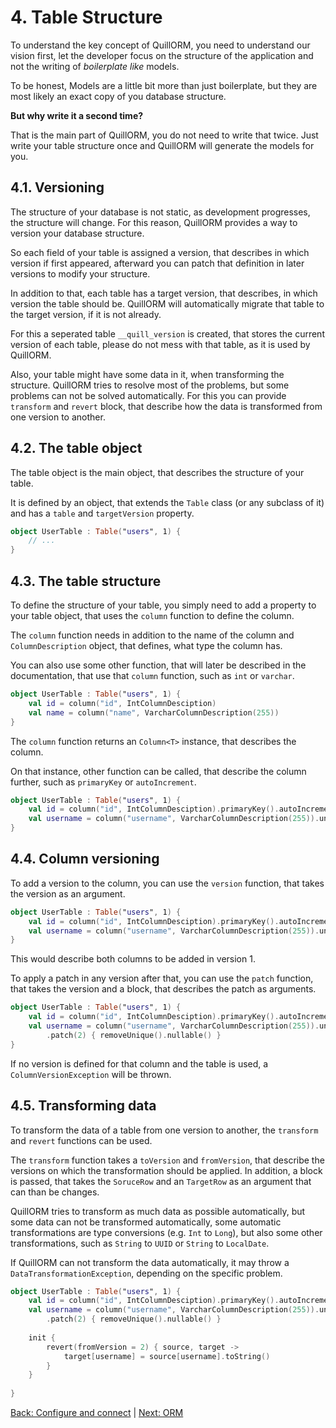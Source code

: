 # 4. Table Structure
To understand the key concept of QuillORM, you need to understand our vision first,
let the developer focus on the structure of the application and not the writing of
_boilerplate like_ models.

To be honest, Models are a little bit more than just boilerplate, but they are most likely an
exact copy of you database structure.

**But why write it a second time?**

That is the main part of QuillORM, you do not need to write that twice.
Just write your table structure once and QuillORM will generate the models for you.

## 4.1. Versioning
The structure of your database is not static, as development progresses,
the structure will change. For this reason, QuillORM provides a way to version your database structure.

So each field of your table is assigned a version, that describes in which version if first appeared,
afterward you can patch that definition in later versions to modify your structure.

In addition to that, each table has a target version, that describes, in which version the table should be.
QuillORM will automatically migrate that table to the target version, if it is not already.

For this a seperated table `__quill_version` is created, that stores the current version of each table,
please do not mess with that table, as it is used by QuillORM.

Also, your table might have some data in it, when transforming the structure. QuillORM tries to resolve most of
the problems, but some problems can not be solved automatically. For this you can provide `transform` and `revert`
block, that describe how the data is transformed from one version to another.

## 4.2. The table object
The table object is the main object, that describes the structure of your table.

It is defined by an object, that extends the `Table` class (or any subclass of it)
and has a `table` and `targetVersion` property.

```kotlin
object UserTable : Table("users", 1) {
    // ...
}
```

## 4.3. The table structure
To define the structure of your table, you simply need to add a property to your table object,
that uses the `column` function to define the column.

The `column` function needs in addition to the name of the column and `ColumnDescription` object,
that defines, what type the column has.

You can also use some other function, that will later be described in the documentation,
that use that `column` function, such as `int` or `varchar`.

```kotlin
object UserTable : Table("users", 1) {
    val id = column("id", IntColumnDesciption)
    val name = column("name", VarcharColumnDescription(255))
}
```

The `column` function returns an `Column<T>` instance, that describes the column.

On that instance, other function can be called, that describe the column further,
such as `primaryKey` or `autoIncrement`.

```kotlin
object UserTable : Table("users", 1) {
    val id = column("id", IntColumnDesciption).primaryKey().autoIncrement()
    val username = column("username", VarcharColumnDescription(255)).unique()
}
```

## 4.4. Column versioning
To add a version to the column, you can use the `version` function, that takes the version as an argument.

```kotlin
object UserTable : Table("users", 1) {
    val id = column("id", IntColumnDesciption).primaryKey().autoIncrement().version(1)
    val username = column("username", VarcharColumnDescription(255)).unique().version(1)
}
```
This would describe both columns to be added in version 1.

To apply a patch in any version after that, you can use the `patch` function, that takes the version and
a block, that describes the patch as arguments.

```kotlin
object UserTable : Table("users", 1) {
    val id = column("id", IntColumnDesciption).primaryKey().autoIncrement().version(1)
    val username = column("username", VarcharColumnDescription(255)).unique().version(1)
        .patch(2) { removeUnique().nullable() }
}
```

If no version is defined for that column and the table is used, a `ColumnVersionException` will be thrown.

## 4.5. Transforming data
To transform the data of a table from one version to another, the `transform` and `revert` functions can be used.

The `transform` function takes a `toVersion` and `fromVersion`, that describe the versions on which the transformation
should be applied. In addition, a block is passed, that takes the `SoruceRow` and an `TargetRow` as an argument 
that can than be changes.

QuillORM tries to transform as much data as possible automatically, but some data can not be transformed automatically,
some automatic transformations are type conversions (e.g. `Int` to `Long`), but also some other transformations, such as
`String` to `UUID` or `String` to `LocalDate`.

If QuillORM can not transform the data automatically, it may throw a `DataTransformationException`,
depending on the specific problem.

```kotlin
object UserTable : Table("users", 1) {
    val id = column("id", IntColumnDesciption).primaryKey().autoIncrement().version(1)
    val username = column("username", VarcharColumnDescription(255)).unique().version(1)
        .patch(2) { removeUnique().nullable() }
    
    init {
        revert(fromVersion = 2) { source, target ->
            target[username] = source[username].toString()
        }
    }
    
}
```

[Back: Configure and connect](ConfigureAndConnect.md#33-disconnect) |
[Next: ORM](ORM.md#5-orm)